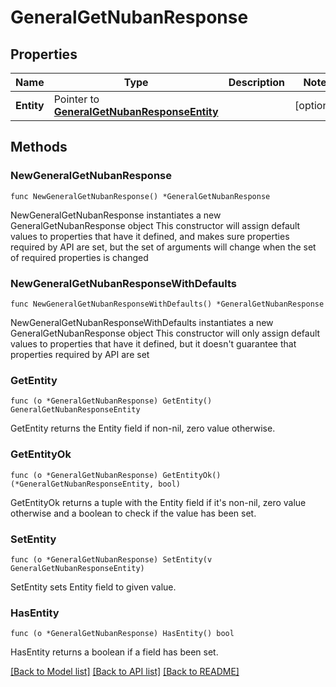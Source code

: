 # GeneralGetNubanResponse

## Properties

Name | Type | Description | Notes
------------ | ------------- | ------------- | -------------
**Entity** | Pointer to [**GeneralGetNubanResponseEntity**](GeneralGetNubanResponseEntity.md) |  | [optional] 

## Methods

### NewGeneralGetNubanResponse

`func NewGeneralGetNubanResponse() *GeneralGetNubanResponse`

NewGeneralGetNubanResponse instantiates a new GeneralGetNubanResponse object
This constructor will assign default values to properties that have it defined,
and makes sure properties required by API are set, but the set of arguments
will change when the set of required properties is changed

### NewGeneralGetNubanResponseWithDefaults

`func NewGeneralGetNubanResponseWithDefaults() *GeneralGetNubanResponse`

NewGeneralGetNubanResponseWithDefaults instantiates a new GeneralGetNubanResponse object
This constructor will only assign default values to properties that have it defined,
but it doesn't guarantee that properties required by API are set

### GetEntity

`func (o *GeneralGetNubanResponse) GetEntity() GeneralGetNubanResponseEntity`

GetEntity returns the Entity field if non-nil, zero value otherwise.

### GetEntityOk

`func (o *GeneralGetNubanResponse) GetEntityOk() (*GeneralGetNubanResponseEntity, bool)`

GetEntityOk returns a tuple with the Entity field if it's non-nil, zero value otherwise
and a boolean to check if the value has been set.

### SetEntity

`func (o *GeneralGetNubanResponse) SetEntity(v GeneralGetNubanResponseEntity)`

SetEntity sets Entity field to given value.

### HasEntity

`func (o *GeneralGetNubanResponse) HasEntity() bool`

HasEntity returns a boolean if a field has been set.


[[Back to Model list]](../README.md#documentation-for-models) [[Back to API list]](../README.md#documentation-for-api-endpoints) [[Back to README]](../README.md)


